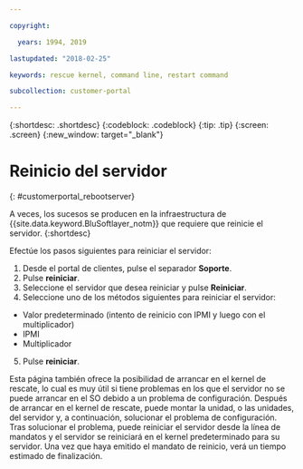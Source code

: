 ```yaml
---

copyright:

  years: 1994, 2019

lastupdated: "2018-02-25"

keywords: rescue kernel, command line, restart command

subcollection: customer-portal 

---
```


{:shortdesc: .shortdesc}
{:codeblock: .codeblock}
{:tip: .tip}
{:screen: .screen}
{:new_window: target="_blank"}

# Reinicio del servidor
{: #customerportal_rebootserver}

A veces, los sucesos se producen en la infraestructura de {{site.data.keyword.BluSoftlayer_notm}} que requiere que reinicie el servidor.
{:shortdesc}

Efectúe los pasos siguientes para reiniciar el servidor:
1. Desde el portal de clientes, pulse el separador **Soporte**.
2. Pulse **reiniciar**.
3. Seleccione el servidor que desea reiniciar y pulse **Reiniciar**.
4. Seleccione uno de los métodos siguientes para reiniciar el servidor:
  * Valor predeterminado (intento de reinicio con IPMI y luego con el multiplicador)
  * IPMI
  * Multiplicador
5. Pulse **reiniciar**.

Esta página también ofrece la posibilidad de arrancar en el kernel de rescate, lo cual es muy útil si tiene problemas en los que el servidor no se puede arrancar en el SO debido a un problema de configuración. Después de arrancar en el kernel de rescate, puede montar la unidad, o las unidades, del servidor y, a continuación, solucionar el problema de configuración. Tras solucionar el problema, puede reiniciar el servidor desde la línea de mandatos y el servidor se reiniciará en el kernel predeterminado para su servidor. Una vez que haya emitido el mandato de reinicio, verá un tiempo estimado de finalización.
